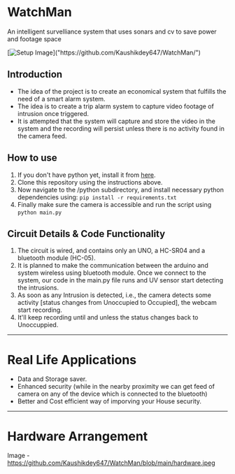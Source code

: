 # WatchMan

An intelligent survelliance system that uses sonars and cv to save power and footage space

[![Setup Image]("https://raw.githubusercontent.com/Kaushikdey647/WatchMan/main/assets/images/img1.jpeg")]("https://github.com/Kaushikdey647/WatchMan/")
## Introduction
* The idea of the project is to create an economical system that fulfills the need of a smart alarm system.
* The idea is to create a trip alarm system to capture video footage of intrusion once triggered.
* It is attempted that the system will capture and store the video in the system and the recording will persist unless there is no activity found in the camera feed.

## How to use
1. If you don't have python yet, install it from [here]("https://www.python.org/downloads/").
2. Clone this repository using the instructions above.
3. Now navigate to the /python subdirectory, and install necessary python dependencies using: `pip install -r requirements.txt`
4. Finally make sure the camera is accessible and run the script using `python main.py`

## Circuit Details & Code Functionality
1. The circuit is wired, and contains only an UNO, a HC-SR04 and a bluetooth module (HC-05). 
2. It is planned to make the communication between the arduino and system wireless using bluetooth module. Once we connect to the system, our code in the main.py file runs and UV sensor start detecting the intrusions. 
3. As soon as any Intrusion is detected, i.e., the camera detects some activity [status changes from Unoccupied to Occupied], the webcam start recording.
4. It'll keep recording until and unless the status changes back to Unoccuppied.
-----------------------------------------------------------------------------------------------------------------------------------------------------------------------------------
# Real Life Applications
- Data and Storage saver.
- Enhanced security (while in the nearby proximity we can get feed of camera on any of the device which is connected to the bluetooth)
- Better and Cost efficient way of imporving your House security.
-----------------------------------------------------------------------------------------------------------------------------------------------------------------------------------
# Hardware Arrangement
Image - https://github.com/Kaushikdey647/WatchMan/blob/main/hardware.jpeg
